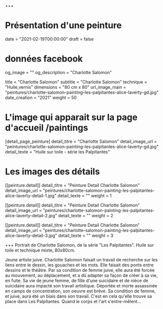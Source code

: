 +++
# Présentation d'une peinture
date = "2021-02-19T00:00:00"
draft = false

# données facebook
og_image = ""
og_description = "Charlotte Salomon"

title = "Charlotte Salomon"
subtitle = "Charlotte Salomon"
technique = "Huile,vernis"
dimensions = "80 cm x 80"
url_image_main = "peintures/charlotte-salomon-painting-les-palpitantes-alice-laverty-gd.jpg"
date_creation = "2021"
weight = 50

# L'image qui apparait sur la page d'accueil /paintings
[detail_page_peinture]
detail_titre = "Charlotte Salomon"
detail_image_url = "peintures/charlotte-salomon-painting-les-palpitantes-alice-laverty-gd.jpg"
detail_texte = "Huile sur toile - série les Palpitantes"

# Les images des détails
[[peinture.detail]]
detail_titre = "Peinture Detail Charlotte Salomon"
detail_image_url = "peintures/charlotte-salomon-painting-les-palpitantes-alice-laverty-detail-1.jpg"
detail_texte = ""
weight = 1

[[peinture.detail]]
detail_titre = "Peinture Detail Charlotte Salomon"
detail_image_url = "peintures/charlotte-salomon-painting-les-palpitantes-alice-laverty-detail-2.jpg"
detail_texte = ""
weight = 2

[[peinture.detail]]
detail_titre = "Peinture Detail Charlotte Salomon"
detail_image_url = "peintures/charlotte-salomon-painting-les-palpitantes-alice-laverty-detail-3.jpg"
detail_texte = ""
weight = 3

+++
Portrait de Charlotte Salomon, de la série "Les Palpitantes". Huile sur toile et technique mixte, 80x80cm.

Jeune artiste juive. Charlotte Salomon faisait un travail de recherche sur les liens entre le dessin, les gouaches et les mots. Elle faisait des ponts entre dessins et le théâtre. Par sa condition de femme juive, elle aura été forcée au mouvement, au déplacement, et a dû adapter sa façon de créer à sa vie, en fuite. Sa vie de jeune femme, de fille d'une suicidaire et de nièce de suicidaire aura impacté son travail artistique. Déportée et morte assassinée en camps de concentration, son oeuvre est brève. Sa condition de femme, et juive, aura été un biais dans son travail. C'est en cela qu'elle trouve sa place dans Les Palpitantes. Quand le corps et l'art s'entre-mêlent...
